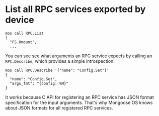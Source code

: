 # List all RPC services exported by device

<pre class="command-line language-bash" data-user="chris" data-host="localhost" data-output="2-100"><code>mos call RPC.List
[
  "FS.Umount",
  ...</code></pre>

You can see see what arguments an RPC service expects by calling
an `RPC.Describe`, which provides a simple introspection:

<pre class="command-line language-bash" data-user="chris" data-host="localhost" data-output="2-100"><code>mos call RPC.Describe '{"name": "Config.Set"}'
{
  "name": "Config.Set",
  "args_fmt": "{config: %M}"
}</code></pre>

It works because C API for registering an RPC service has JSON format
specification for the input arguments. That's why Mongoose OS knows about
JSON formats for all registered RPC services.